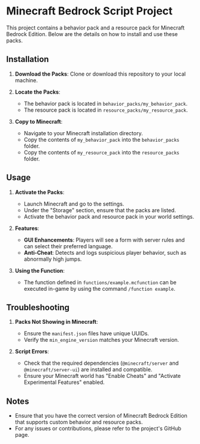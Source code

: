 # Minecraft Bedrock Script Project

This project contains a behavior pack and a resource pack for Minecraft Bedrock Edition. Below are the details on how to install and use these packs.

## Installation

1. **Download the Packs**: Clone or download this repository to your local machine.

2. **Locate the Packs**:
   - The behavior pack is located in `behavior_packs/my_behavior_pack`.
   - The resource pack is located in `resource_packs/my_resource_pack`.

3. **Copy to Minecraft**:
   - Navigate to your Minecraft installation directory.
   - Copy the contents of `my_behavior_pack` into the `behavior_packs` folder.
   - Copy the contents of `my_resource_pack` into the `resource_packs` folder.

## Usage

1. **Activate the Packs**:
   - Launch Minecraft and go to the settings.
   - Under the "Storage" section, ensure that the packs are listed.
   - Activate the behavior pack and resource pack in your world settings.

2. **Features**:
   - **GUI Enhancements**: Players will see a form with server rules and can select their preferred language.
   - **Anti-Cheat**: Detects and logs suspicious player behavior, such as abnormally high jumps.

3. **Using the Function**:
   - The function defined in `functions/example.mcfunction` can be executed in-game by using the command `/function example`.

## Troubleshooting

1. **Packs Not Showing in Minecraft**:
   - Ensure the `manifest.json` files have unique UUIDs.
   - Verify the `min_engine_version` matches your Minecraft version.

2. **Script Errors**:
   - Check that the required dependencies (`@minecraft/server` and `@minecraft/server-ui`) are installed and compatible.
   - Ensure your Minecraft world has "Enable Cheats" and "Activate Experimental Features" enabled.

## Notes

- Ensure that you have the correct version of Minecraft Bedrock Edition that supports custom behavior and resource packs.
- For any issues or contributions, please refer to the project's GitHub page.